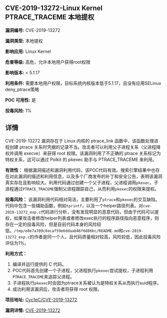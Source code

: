 ## CVE-2019-13272-Linux Kernel PTRACE_TRACEME 本地提权

**漏洞编号:** CVE-2019-13272

**漏洞类型:** 本地提权

**影响应用:** Linux Kernel

**危害等级:** 高危，允许本地用户获得root权限

**影响版本:** < 5.1.17

**利用条件:** 需要本地用户权限，目标系统内核版本低于5.1.17，且没有应用SELinux deny_ptrace策略

**POC 可用性:** 是

**投毒风险:** 1%

## 详情

CVE-2019-13272 漏洞存在于 Linux 内核的 ptrace_link 函数中，该函数处理进程创建 ptrace 关系时凭据的记录不当。攻击者可以利用父子进程关系（父进程降权并调用 execve）来获得 root 权限。该漏洞利用了不正确的 ptrace 关系标记为特权关系，这可以通过 Polkit 的 pkexec 助手与 PTRACE_TRACEME 来利用。

**有效性：**
根据漏洞描述和漏洞利用代码，该POC代码有效。搜索引擎结果中也存在对此漏洞的描述和利用信息，以及多个厂商发布的补丁和安全公告，表明该漏洞真实存在且影响较大。利用代码通过创建一个父子进程，父进程调用`pkexec`，子进程通过`PTRACE_TRACEME`强制父进程跟踪自己，从而利用`pkexec`的权限来提权。

**投毒风险：**
该漏洞利用代码相对简洁，主要利用了`ptrace`和`pkexec`的交互缺陷。代码中包含一些辅助函数，例如`tprintf`，以及一个helper路径列表。对`cve-2019-13272_exp.c`代码进行分析，没有发现明显的恶意代码，但由于代码可以提权，如果攻击者修改helper列表或者修改exec执行的程序路径指向恶意程序，则存在一定的投毒风险，但是目前代码本身的风险较低。`/tmp/e8e7a709c0acaf59e6ddaab46f6886bc/README.md`和`cve-2019-13272_exp.c`的作者是同一个人，且代码质量相对较高，风险较低，因此投毒风险评估为1%。

**利用方式：**
1.  编译并运行提供的 C 代码。
2.  POC代码首先创建一个子进程，父进程执行`pkexec`尝试提权，子进程利用`PTRACE_TRACEME`来追踪父进程。
3.  子进程执行`pkexec`时会因为ptrace关系被认为是特权关系从而执行suid程序。
4.  成功利用该漏洞后，攻击者将获得 root 权限。

**项目地址:** [Cyc1eC/CVE-2019-13272](https://github.com/Cyc1eC/CVE-2019-13272)

**漏洞详情:** [CVE-2019-13272](https://nvd.nist.gov/vuln/detail/CVE-2019-13272)